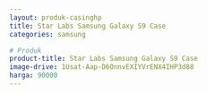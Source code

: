 ```yaml
---
layout: produk-casinghp
title: Star Labs Samsung Galaxy S9 Case
categories: samsung

# Produk
product-title: Star Labs Samsung Galaxy S9 Case
image-drive: 1Usat-Aap-D6OnnvEXIYVrENX4IHP3d88
harga: 90000
---
```

